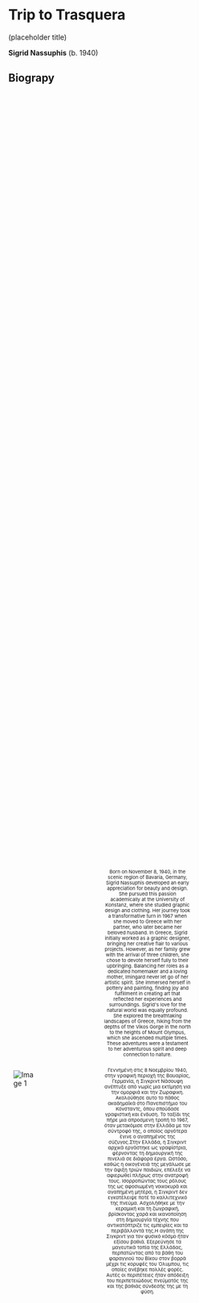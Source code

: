 
<style>

.my-div {
  display: flex;
  justify-content: center; /* Centers the images within the container */
  align-items: center; /* Centers content vertically */
  gap: 10px; /* Adds space between the images */
  padding: 10px;
  margin: 10px 0;
  height: 100%; /* Set the height to fill the viewport for demonstration */
}

.image-with-legend {
  display: flex;
  flex-direction: column;
  justify-content: center; 
  align-items: center;
  max-width: 48%; 
}

.image-with-legend img {
  max-width: 100%; 
  height: auto;
}

.legend {
  text-align: center;
  margin-top: 5px;
  font-size: 1rem; 
  max-width: 100%; 
}
.legend-container {
  display: flex;
  flex-direction: column;
  align-items: center; /* Centers the legends horizontally */
  justify-content: center; /* Centers the legends vertically */
  gap: 5px; /* Adds space between legends */
}

/* Media queries for responsive font scaling */
@media (max-width: 2400px) {
  .legend {
    font-size: 1.0rem;
  }
}

@media (max-width: 1200px) {
  .legend {
    font-size: 0.7rem;
  }
}

@media (max-width: 992px) {
  .legend {
    font-size: 0.6rem;
  }
}

@media (max-width: 768px) {
  .legend {
    font-size: 0.5rem;
  }
}

@media (max-width: 576px) {
  .legend {
    font-size: 0.4rem;
  }
}
</style>

# Trip to Trasquera
(placeholder title)

**Sigrid Nassuphis** (b. 1940)


## Biograpy 

<div class="my-div">

<div class="image-with-legend">
<img src="./assets/images_mum/mutti_bio3.jpg" alt="Image 1">
<div class="legend"></div>
</div>

<div class="legend-container">
<div class="legend" style="max-width: 40%;">
Born on November 8, 1940, in the scenic region of Bavaria, Germany, Sigrid Nassuphis developed an early appreciation for beauty and design. She pursued this passion academically at the University of Konstanz, where she studied graphic design and clothing. Her journey took a transformative turn in 1967 when she moved to Greece with her partner, who later became her beloved husband. In Greece, Sigrid initially worked as a graphic designer, bringing her creative flair to various projects. However, as her family grew with the arrival of three children, she chose to devote herself fully to their upbringing. Balancing her roles as a dedicated homemaker and a loving mother, Imingard never let go of her artistic spirit. She immersed herself in pottery and painting, finding joy and fulfillment in creating art that reflected her experiences and surroundings. Sigrid's love for the natural world was equally profound. She explored the breathtaking landscapes of Greece, hiking from the depths of the Vikos Gorge in the north to the heights of Mount Olympus, which
she ascended multiple times. These adventures were a testament to her adventurous spirit and deep connection to nature.
</div>
<div class="legend"></div>
<div class="legend" style="max-width: 40%;">
Γεννημένη στις 8 Νοεμβρίου 1940, στην γραφική περιοχή της Βαυαρίας, Γερμανία, η Σιγκριντ Νάσουφη 
ανέπτυξε από νωρίς μια εκτίμηση για την ομορφιά και την Ζωραφικη. Ακολούθησε αυτο το πάθος ακαδημαϊκά στο Πανεπιστήμιο του Κόνσταντς, όπου σπούδασε γραφιστική και ένδυση. Το ταξίδι της πήρε μια απροσμενη τροπή το 1967, όταν μετακόμισε στην Ελλάδα με τον σύντροφό της, ο οποίος αργότερα έγινε ο αγαπημένος της σύζυγος.Στην Ελλάδα, η Σιγκριντ αρχικά εργάστηκε ως γραφίστρια, φέρνοντας τη δημιουργική της πινελιά σε διάφορα έργα. Ωστόσο, καθώς η οικογένειά της μεγάλωσε με την άφιξη τριών παιδιών, επέλεξε να αφιερωθεί πλήρως στην ανατροφή τους. Ισορροπώντας τους ρόλους της ως αφοσιωμένη νοικοκυρά και αγαπημένη μητέρα, η Σιγκριντ δεν εγκατέλειψε ποτέ το καλλιτεχνικό της πνεύμα. Ασχολήθηκε με την κεραμική και τη ζωγραφική, βρίσκοντας χαρά και ικανοποίηση στη δημιουργία τέχνης που αντικατόπτριζε τις εμπειρίες και τα περιβάλλοντά της.Η αγάπη της Σιγκριντ για τον φυσικό κόσμο ήταν εξίσου βαθιά. Εξερεύνησε τα μαγευτικά τοπία της Ελλάδας, περπατώντας από τα βάθη του φαραγγιού του Βίκου στον βορρά μέχρι τις κορυφές του Όλυμπου, τις οποίες ανέβηκε πολλές φορές. Αυτές οι περιπέτειες ήταν απόδειξη του περιπετειώδους πνεύματός της και της βαθιάς σύνδεσής της με τη φύση.
</div>

</div>
</div>




## Introduction

[Marlena's Text, Greek Language](https://docs.google.com/document/d/1qeXJKvcOj88YH7ezKxagYdAPkgryzIpTQbXCgkdZ4So/edit)

[Marlena's Text, Translated into English by Spilios](https://docs.google.com/document/d/1fgzEbrWuRIIJ8L2_6D2mqDEFGnuJbPdGNLz7vtwNp1Q/edit)

## Works 

### Trasquera 1 (Afternoon Walk), 2023


<div class="my-div">

<div class="image-with-legend">
<img src="./assets/images/trasquera1.jpg" alt="Image 1">
<div class="legend-container">
<div class="legend" style="max-width: 100%;">Trasquera 1 (Afternoon Walk), 2023</div>
<div class="legend" style="max-width: 100%;">oil on canvas, 90 x 120 cm</div>
</div>
</div>

<div class="legend-container">
<div class="legend" style="max-width: 40%;">
A picturesque mountain scene in spring. A path winds through a verdant meadow, leading towards a forest and snow-capped mountains in the distance. The blue sky and vibrant vegetation create a beautiful contrast with the snowy peaks.
A winding path through a verdant valley leads towards a snow-capped mountain in this vibrant painting. 
The green grass and trees contrast sharply with the white snow, creating a dynamic scene. 
The path symbolizes a journey through the natural landscape, inviting viewers to explore its beauty.
</div>
<div class="legend" style="max-width: 40%;">
Αυτή η εικόνα απεικονίζει ένα μονοπάτι που στρίβει μέσα από μια καταπράσινη κοιλάδα και οδηγεί προς ένα χιονισμένο βουνό. Το πράσινο γρασίδι και τα δέντρα δημιουργούν μια έντονη αντίθεση με το λευκό χιόνι στις κορυφές του βουνού, συνθέτοντας μια δυναμική και ζωντανή σκηνή. Ο ουρανός είναι καθαρός και γαλάζιος, προσθέτοντας στην αίσθηση της ηρεμίας και της φυσικής ομορφιάς του τοπίου.
Ένα γραφικό ορεινό τοπίο την άνοιξη. Ένα μονοπάτι διασχίζει ένα καταπράσινο λιβάδι, οδηγώντας προς ένα δάσος και χιονισμένα βουνά στο βάθος. Ο γαλάζιος ουρανός και η ζωντανή βλάστηση δημιουργούν μια όμορφη αντίθεση με τις χιονισμένες κορυφές.
</div>
</div>
</div>

[high resolution image](./pages/hires_trasquera1.md)


### Trasquera 2 (Morning View), 2022

<div class="my-div">

<div class="image-with-legend">
<img src="./assets/images/trasquera2.jpg" alt="Image 1">
<div class="legend-container">
<div class="legend" style="max-width: 100%;">Trasquera 2 (Morning View), 2022</div>
<div class="legend" style="max-width: 100%;">oil on canvas, 120 x 90 cm</div>
</div>
</div>

<div class="legend-container">
<div class="legend" style="max-width: 40%;">
A commanding mountain peak dominates this composition, framed by detailed bushes and trees in the foreground. 
The clear blue sky contrasts with the rugged textures of the mountain, highlighting its majestic presence. 
This work captures the formidable beauty of the alpine environment.
</div>
<div class="legend" style="max-width: 40%;">
A commanding mountain peak dominates this composition, framed by detailed bushes and trees in the foreground. 
The clear blue sky contrasts with the rugged textures of the mountain, highlighting its majestic presence. 
This work captures the formidable beauty of the alpine environment.
</div>
</div>
</div>

[high resolution image](./pages/hires_trasquera2.md)


### Trasquera 3 (The Great Outdoors), 2023

<div class="my-div">

<div class="image-with-legend">
<img src="./assets/images/trasquera3.jpg" alt="Image 1">
<div class="legend-container">
<div class="legend" style="max-width: 100%;">Trasquera 3 (The Great Outdoors), 2023</div>
<div class="legend" style="max-width: 100%;">oil on canvas, 185 x 300 cm</div>
</div>
</div>

<div class="legend-container">
<div class="legend" style="max-width: 40%;">
In this painting, the artist depicts the panoramic beauty of Bugliaga di Trasquera. 
The towering pines in the foreground contrast with the distant, snow-capped peaks. 
The careful detailing of the rocky mountains and lush evergreens showcases the grandeur of the alpine landscape. 
This work captures the tranquil majesty of nature, inviting viewers to appreciate its serene beauty.
</div>
<div class="legend" style="max-width: 40%;">
In this painting, the artist depicts the panoramic beauty of Bugliaga di Trasquera. 
The towering pines in the foreground contrast with the distant, snow-capped peaks. 
The careful detailing of the rocky mountains and lush evergreens showcases the grandeur of the alpine landscape. 
This work captures the tranquil majesty of nature, inviting viewers to appreciate its serene beauty.

</div>
</div>
</div>

[high resolution image](./pages/hires_trasquera3.md)


### Trasquera 4 (Summer Porch View), 2023

<div class="my-div">

<div class="image-with-legend">
<img src="./assets/images/trasquera4.jpg" alt="Image 1">
<div class="legend-container">
<div class="legend" style="max-width: 100%;">Trasquera 4 (Summer Porch View), 2023</div>
<div class="legend" style="max-width: 100%;">oil on canvas, 90 x 120 cm</div>
</div>
</div>

<div class="legend-container">
<div class="legend" style="max-width: 40%;">
This painting presents a rustic porch overlooking a dense forest and distant mountains shrouded in clouds. 
The interplay of light and shadow, along with the lush foliage climbing the wooden pillars, creates a tranquil scene. 
The composition invites viewers to enjoy a moment of calm reflection.
</div>
<div class="legend" style="max-width: 40%;">
This painting presents a rustic porch overlooking a dense forest and distant mountains shrouded in clouds. 
The interplay of light and shadow, along with the lush foliage climbing the wooden pillars, creates a tranquil scene. 
The composition invites viewers to enjoy a moment of calm reflection.
</div>
</div>
</div>


[high resolution image](./pages/hires_trasquera4.md)


### Trasquera 5 (Bugliaga di Trasquera), 2023

<div class="my-div">

<div class="image-with-legend">
<img src="./assets/images/trasquera5.jpg" alt="Image 1">
<div class="legend-container">
<div class="legend" style="max-width: 100%;">Trasquera 5 (Bugliaga di Trasquera), 2023</div>
<div class="legend" style="max-width: 100%;">oil on canvas, 120 x 90 cm</div>
</div>
</div>

<div class="legend-container">
<div class="legend" style="max-width: 40%;">
A quaint stone cottage is nestled amidst lush greenery in this vibrant painting. 
The bright colors of the grass and trees are complemented by a clear blue sky. 
The detailed fence in the foreground guides the viewer’s eye towards the serene home. 
This work reflects the peaceful simplicity of rural life.
</div>
<div class="legend" style="max-width: 40%;">
A quaint stone cottage is nestled amidst lush greenery in this vibrant painting. 
The bright colors of the grass and trees are complemented by a clear blue sky. 
The detailed fence in the foreground guides the viewer’s eye towards the serene home. 
This work reflects the peaceful simplicity of rural life.
</div>
</div>
</div>

[high resolution image](./pages/hires_trasquera5.md)


### Trasquera 6 (Misty Day), 2024

<div class="my-div">

<div class="image-with-legend">
<img src="./assets/images/trasquera6.jpg" alt="Image 1">
<div class="legend-container">
<div class="legend" style="max-width: 100%;">Trasquera 6 (Misty Day), 2024</div>
<div class="legend" style="max-width: 100%;">oil on canvas, 90 x 120 cm</div>
</div>
</div>

<div class="legend-container">
<div class="legend" style="max-width: 40%;">
In this misty landscape, the artist captures the ethereal beauty of foggy surroundings. 
Indistinct shapes of trees and bushes blend into the soft, muted tones of the background. 
The simple fence provides structure to the scene. 
This painting evokes a dreamlike quality, reflecting the transient nature of the mist.
</div>
<div class="legend" style="max-width: 40%;">
In this misty landscape, the artist captures the ethereal beauty of foggy surroundings. 
Indistinct shapes of trees and bushes blend into the soft, muted tones of the background. 
The simple fence provides structure to the scene. 
This painting evokes a dreamlike quality, reflecting the transient nature of the mist.
</div>
</div>
</div>

[high resolution image](./pages/hires_trasquera6.md)


### Trasquera 7 (Cloudy Day), 2022

<div class="my-div">

<div class="image-with-legend">
<img src="./assets/images/trasquera7.jpg" alt="Image 1">
<div class="legend-container">
<div class="legend" style="max-width: 100%;">Trasquera 7 (Cloudy Day), 2022</div>
<div class="legend" style="max-width: 100%;">oil on canvas, 120 x 90 cm </div>
</div>
</div>

<div class="legend-container">
<div class="legend" style="max-width: 40%;">
This dramatic landscape features dark mountains under a turbulent sky. 
Thick clouds part to reveal glimpses of blue, adding depth to the scene. 
A small stone building in the foreground provides a human touch. 
This painting captures the powerful presence of nature and its ever-changing moods.
</div>
<div class="legend" style="max-width: 40%;">
This dramatic landscape features dark mountains under a turbulent sky. 
Thick clouds part to reveal glimpses of blue, adding depth to the scene. 
A small stone building in the foreground provides a human touch. 
This painting captures the powerful presence of nature and its ever-changing moods.
</div>
</div>
</div>


[high resolution image](./pages/hires_trasquera7.md)


### Trasquera 8 (Winter Day), 2023

<div class="my-div">

<div class="image-with-legend">
<img src="./assets/images/trasquera8.jpg" alt="Image 1">
<div class="legend-container">
<div class="legend" style="max-width: 100%;"> Trasquera 8 (Winter Day), 2023</div>
<div class="legend" style="max-width: 100%;">oil on canvas, 120 x 90 cm </div>
</div>
</div>

<div class="legend-container">
<div class="legend" style="max-width: 40%;">
This monochromatic scene illustrates a winter landscape enveloped in fog. 
The skeletal trees stand stark against the soft, misty background. 
The restrained palette and minimalist composition emphasize the quiet beauty of the snow-covered terrain. 
The painting captures the stillness and calm of a wintry day.
</div>
<div class="legend" style="max-width: 40%;">
This monochromatic scene illustrates a winter landscape enveloped in fog. 
The skeletal trees stand stark against the soft, misty background. 
The restrained palette and minimalist composition emphasize the quiet beauty of the snow-covered terrain. 
The painting captures the stillness and calm of a wintry day.
</div>
</div>
</div>

[high resolution image](./pages/hires_trasquera8.md)


### Trasquera 9 (Winter Walk), 2022

<div class="my-div">

<div class="image-with-legend">
<img src="./assets/images/trasquera9.jpg" alt="Image 1">
<div class="legend-container">
<div class="legend" style="max-width: 100%;">Trasquera 9 (Winter Walk), 2022</div>
<div class="legend" style="max-width: 100%;">oil on canvas, 120 x 90 cm </div>
</div>
</div>

<div class="legend-container">
<div class="legend" style="max-width: 40%;">
A tranquil winter scene in a dense forest. Leafless trees with snow-covered branches stand out against 
a pale sky. The forest floor is blanketed in untouched snow, creating a peaceful and serene atmosphere. 
The composition invites contemplation, capturing the quiet beauty of a winter's day.
</div>
<div class="legend" style="max-width: 40%;">
A tranquil winter scene in a dense forest. Leafless trees with snow-covered branches stand out against 
a pale sky. The forest floor is blanketed in untouched snow, creating a peaceful and serene atmosphere. 
The composition invites contemplation, capturing the quiet beauty of a winter's day.
</div>
</div>
</div>

[high resolution image](./pages/hires_trasquera9.md)


### Trasquera 10 (Mistakes Were Made), 2022

<div class="my-div">

<div class="image-with-legend">
<img src="./assets/images/trasquera10.jpg" alt="Image 1">
<div class="legend-container">
<div class="legend" style="max-width: 100%;">Trasquera 10 (Mistakes Were Made), 2022</div>
<div class="legend" style="max-width: 100%;">oil on canvas, 100 x 70 cm</div>
</div>
</div>

<div class="legend-container">
<div class="legend" style="max-width: 40%;">
Failure and frustration are part of the process. Some failures are memorable.
The text reads: "turns out it was not that easy!"
</div>
<div class="legend" style="max-width: 40%;">
Failure and frustration are part of the process. Some failures are memorable.
The text reads: "turns out it was not that easy!"
</div>
</div>
</div>


[high resolution image](./pages/hires_trasquera10.md)

## Photo Page 1

<div class="my-div">
<div class="image-with-legend">
<img src="assets/images_trasquera/collage_trasquera3.jpg" alt="Image 1">
</div>
<div class="image-with-legend" style="max-width: 48%;">
<img src="assets/images/anto_soo.jpg" alt="Image 2"  style="max-width: 50%;">
<div class="legend-container">
<div class="legend"  style="max-width: 50%;">
Bugliaga Dentro is a tiny mountain village in the Italian Alps on the Swiss border. 
Once abandoned and now beautifully reviving with a few families (5 of us), trying to safeguard its original charm. 
We warmly welcome all our friends who long for silence and peace deep in the mountain.
</div>
</div>
</div>
</div>


## Photos Page 2

[Collage 2](./pages/collage_trasquera2.md)

### Photos Page 2 Left 
<img src="./assets/images_trasquera/collage_trasquera2.jpg" width="50%" />


### Photos Page 2 Right 

Απο πολυ μικρος θυμαμαι την μητερα μου να μου λεει ιστοριες για τους αγαπημενους της εξπρεσιονιστες ζωγραφους, να σκαλιζει το κασσελακι με τα πινελα και τις μπογιες. Θυμαμαι τις αγιογραφιες, τον πηλο, της εκδρομες στο βουνο. Τωρα που εχει αναγκη, σε αυτα ακουμπησε.



## Photos Page 3

[Collage 3](./pages/collage_trasquera1.md)

### Photos Page 3 Left 
<img src="./assets/images_trasquera/collage_trasquera1.jpg" width="50%" />


### Photos Page 3 Right 


## Friends 

[Friends](./pages/friends.md)

## End page

<div class="my-div">

<div class="image-with-legend">
<img src="./assets/images_trasquera/mutti4.jpg" alt="Image 1">
</div>

<div class="legend-container">
<div class="legend" style="max-width: 40%;">
Our many thanks for the help of our friends.
</div>
</div>

# Materials


## Catalogue

[Catalogue by Hector](./pages/catalogue.md)

[Editable google document for catalogue](https://docs.google.com/document/d/1F8fE1ziBNncg0rBux5B0DywCj69HqsNfIOjmFNKT-0g/edit)

[catalogue ideas](https://docs.google.com/document/d/1YIE7a2ftaCL6ZNw3IFulUQzg-TdDAcnLaK8citgxnzc/edit)


## Invite

[Invite by Hector](./pages/invite.md)

[Editable google document for invite](https://docs.google.com/document/d/1P8rk-6X8nB4sFs0FTDmRlq6dvZCGXMrfTml5mxldn1E/edit)

[invite ideas](https://docs.google.com/document/d/1kRX8rgJcJM5kFswvZBf8I15jouDGcAQ3VPm_JGW8PGY/edit)


## More Info

[Photos from the Trip](https://docs.google.com/document/d/1uofZLVL62gTsbEctcYhTsR2FUEm3DsY1-0nGgTSd1bs/edit)

[Sigrid](./pages/sigrid.md)

[Maps](./pages/maps.md)

[Text from friends and family](https://docs.google.com/document/d/1w6ly-SP4_yntUetdMLrPWJKqFw5wBb6exzNNrzvs8ug/edit)



